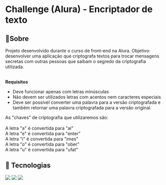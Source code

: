 <h1>Challenge (Alura) - Encriptador de texto</h1>

<h2>🔖Sobre</h2>
Projeto desenvolvido durante o curso de front-end na Alura. Objetivo: desenvolver uma aplicação que criptografa textos para  trocar mensagens 
secretas com outras pessoas que saibam o segredo da criptografia utilizada.<br> <br>

**Requisitos**<br>
- Deve funcionar apenas com letras minúsculas
- Não devem ser utilizados letras com acentos nem caracteres especiais
- Deve ser possível converter uma palavra para a versão criptografada e também retornar uma palavra criptografada para a versão original.

As "chaves" de criptografia que utilizaremos são:<br><br>
A letra "a" é convertida para "ai"<br>
A letra "e" é convertida para "enter"<br>
A letra "i" é convertida para "imes"<br>
A letra "o" é convertida para "ober"<br>
A letra "u" é convertida para "ufat"<br>
<h2>🚀 Tecnologias</h2>
<div>
  <img src="https://img.shields.io/badge/HTML-239120?style=for-the-badge&logo=html5&logoColor=white">
  <img src="https://img.shields.io/badge/CSS-239120?&style=for-the-badge&logo=css3&logoColor=white">
  <img src="https://img.shields.io/badge/JavaScript-F7DF1E?style=for-the-badge&logo=javascript&logoColor=black">
</div>

